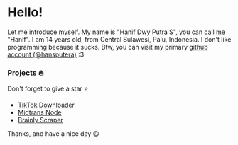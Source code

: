 # Hello!

Let me introduce myself.
My name is "Hanif Dwy Putra S", you can call me "Hanif". I am 14 years old, from Central Sulawesi, Palu, Indonesia. I don't like programming because it sucks. Btw, you can visit my primary [github account (@hansputera)](https://github.com/hansputera) :3

### Projects 🔥
Don't forget to give a star ⭐
- [TikTok Downloader](https://github.com/hansputera/tiktok-dl.git)
- [Midtrans Node](https://github.com/hansputera/midtrans-node.git)
- [Brainly Scraper](https://github.com/hansputera/brainly-scraper-languages.git)

Thanks, and have a nice day 😃
